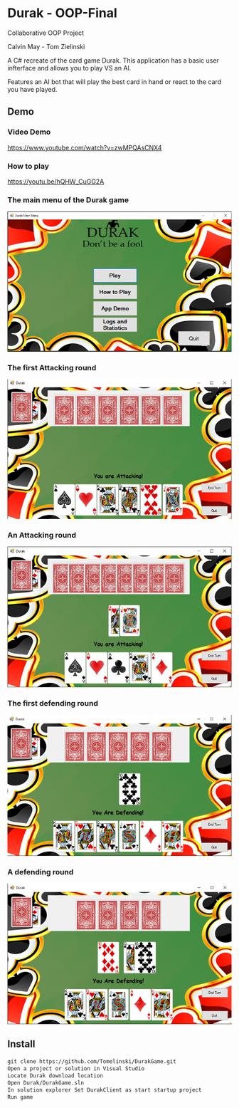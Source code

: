 # Durak - OOP-Final

Collaborative OOP Project

Calvin May - Tom Zielinski

A C# recreate of the card game Durak. This application has a basic user infterface and allows you to play VS an AI.

Features an AI bot that will play the best card in hand or react to the card you have played.

## Demo

### Video Demo

https://www.youtube.com/watch?v=zwMPQAsCNX4

### How to play

https://youtu.be/hQHW_CuGG2A

### The main menu of the Durak game

![Homepage](/Assets/HomePage.JPG)

### The first Attacking round

![First Attack](/Assets/Attacking.JPG)

### An Attacking round

![Attacking round](/Assets/Attacking2.JPG)

### The first defending round

![First defence](/Assets/Defending.JPG)

### A defending round

![Defending round](/Assets/Defending2.JPG)

## Install

```
git clone https://github.com/Tomelinski/DurakGame.git
Open a project or solution in Visual Studio
Locate Durak download location
Open Durak/DurakGame.sln
In solution explorer Set DurakClient as start startup project
Run game
```
